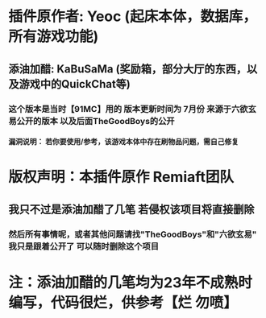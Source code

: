 # 插件原作者: Yeoc (起床本体，数据库，所有游戏功能)
## 添油加醋: KaBuSaMa (奖励箱，部分大厅的东西，以及游戏中的QuickChat等)
### 这个版本是当时【91MC】用的 版本更新时间为 7月份 来源于六欲玄易公开的版本 以及后面TheGoodBoys的公开
#### 漏洞说明： 若你要使用/参考，该游戏本体中存在刷物品问题，需自己修复

# 版权声明：本插件原作 Remiaft团队
## 我只不过是添油加醋了几笔 若侵权该项目将直接删除
### 然后所有事情呢，或者其他问题请找"TheGoodBoys"和"六欲玄易" 我只是跟着公开了 可以随时删除这个项目

# 注：添油加醋的几笔均为23年不成熟时编写，代码很烂，供参考【烂 勿喷】
